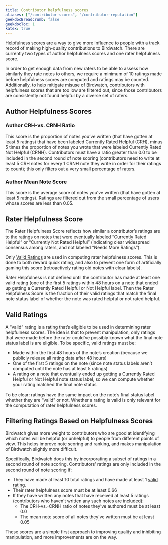 ```yaml
---
title: Contributor helpfulness scores
aliases: ["/contributor-scores", "/contributor-reputation"]
geekdocBreadcrumb: false
geekdocToc: 1
katex: true
---
```


Helpfulness scores are a way to give more influence to people with a track record of making high-quality contributions to Birdwatch. There are currently two types of author helpfulness scores and one rater helpfulness score.

In order to get enough data from new raters to be able to assess how similarly they rate notes to others, we require a minimum of 10 ratings made before helpfulness scores are computed and ratings may be counted. Additionally, to help mitigate misuse of Birdwatch, contributors with helpfulness scores that are too low are filtered out, since those contributors are consistently not found helpful by a diverse set of raters.

## Author Helpfulness Scores

### Author CRH-vs. CRNH Ratio

This score is the proportion of notes you’ve written (that have gotten at least 5 ratings) that have been labeled Currently Rated Helpful (CRH), minus 5 times the proportion of notes you wrote that were labeled Currently Rated Not Helpful (CRNH). Contributors must have a ratio greater than 0.0 to be included in the second round of note scoring (contributors need to write at least 5 CRH notes for every 1 CRNH note they write in order for their ratings to count); this only filters out a very small percentage of raters.

### Author Mean Note Score

This score is the average score of notes you’ve written (that have gotten at least 5 ratings). Ratings are filtered out from the small percentage of users whose scores are less than 0.05.

## Rater Helpfulness Score

The Rater Helpfulness Score reflects how similar a contributor’s ratings are to the ratings on notes that were eventually labeled “Currently Rated Helpful” or “Currently Not Rated Helpful” (indicating clear widespread consensus among raters, and not labeled “Needs More Ratings”).

Only [Valid Ratings](./#valid-ratings) are used in computing rater helpfulness scores. This is done to both reward quick rating, and also to prevent one form of artificially gaming this score (retroactively rating old notes with clear labels).

Rater Helpfulness is not defined until the contributor has made at least one valid rating (one of the first 5 ratings within 48 hours on a note that ended up getting a Currently Rated Helpful or Not Helpful label. Then the Rater Helpfulness Score is the fraction of their valid ratings that match the final note status label of whether the note was rated helpful or not rated helpful.

## Valid Ratings

A “valid” rating is a rating that’s eligible to be used in determining rater helpfulness scores. The idea is that to prevent manipulation, only ratings that were made before the rater could’ve possibly known what the final note status label is are eligible. To be specific, valid ratings must be:

- Made within the first 48 hours of the note’s creation (because we publicly release all rating data after 48 hours)
- One of the first 5 ratings on the note (since note status labels aren’t computed until the note has at least 5 ratings)
- A rating on a note that eventually ended up getting a Currently Rated Helpful or Not Helpful note status label, so we can compute whether your rating matched the final note status

To be clear: ratings have the same impact on the note’s final status label whether they are “valid” or not. Whether a rating is valid is only relevant for the computation of rater helpfulness scores.

## Filtering Ratings Based on Helpfulness Scores

Birdwatch gives more weight to contributors who are good at identifying which notes will be helpful (or unhelpful) to people from different points of view. This helps improve note scoring and ranking, and makes manipulation of Birdwatch slightly more difficult.

Specifically, Birdwatch does this by incorporating a subset of ratings in a second round of note scoring. Contributors’ ratings are only included in the second round of note scoring if:

- They have made at least 10 total ratings and have made at least 1 [valid rating](./#valid-ratings).
- Their rater helpfulness score must be at least 0.66
- If they have written any notes that have received at least 5 ratings (contributors who haven’t written any such notes are included):
  - The CRH-vs.-CRNH ratio of notes they’ve authored must be at least 0.0
  - The mean note score of all notes they’ve written must be at least 0.05

These scores are a simple first approach to improving quality and inhibiting manipulation, and more improvements are on the way.
